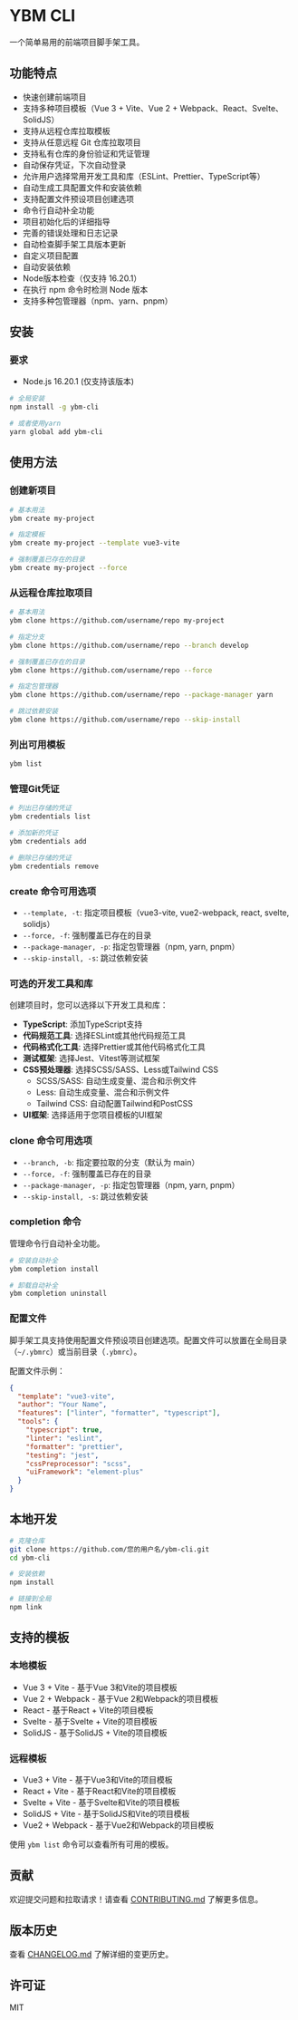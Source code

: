 # YBM CLI

一个简单易用的前端项目脚手架工具。

## 功能特点

- 快速创建前端项目
- 支持多种项目模板（Vue 3 + Vite、Vue 2 + Webpack、React、Svelte、SolidJS）
- 支持从远程仓库拉取模板
- 支持从任意远程 Git 仓库拉取项目
- 支持私有仓库的身份验证和凭证管理
- 自动保存凭证，下次自动登录
- 允许用户选择常用开发工具和库（ESLint、Prettier、TypeScript等）
- 自动生成工具配置文件和安装依赖
- 支持配置文件预设项目创建选项
- 命令行自动补全功能
- 项目初始化后的详细指导
- 完善的错误处理和日志记录
- 自动检查脚手架工具版本更新
- 自定义项目配置
- 自动安装依赖
- Node版本检查（仅支持 16.20.1）
- 在执行 npm 命令时检测 Node 版本
- 支持多种包管理器（npm、yarn、pnpm）

## 安装

### 要求

- Node.js 16.20.1 (仅支持该版本)

```bash
# 全局安装
npm install -g ybm-cli

# 或者使用yarn
yarn global add ybm-cli
```

## 使用方法

### 创建新项目

```bash
# 基本用法
ybm create my-project

# 指定模板
ybm create my-project --template vue3-vite

# 强制覆盖已存在的目录
ybm create my-project --force
```

### 从远程仓库拉取项目

```bash
# 基本用法
ybm clone https://github.com/username/repo my-project

# 指定分支
ybm clone https://github.com/username/repo --branch develop

# 强制覆盖已存在的目录
ybm clone https://github.com/username/repo --force

# 指定包管理器
ybm clone https://github.com/username/repo --package-manager yarn

# 跳过依赖安装
ybm clone https://github.com/username/repo --skip-install
```

### 列出可用模板

```bash
ybm list
```

### 管理Git凭证

```bash
# 列出已存储的凭证
ybm credentials list

# 添加新的凭证
ybm credentials add

# 删除已存储的凭证
ybm credentials remove
```

### create 命令可用选项

- `--template, -t`: 指定项目模板（vue3-vite, vue2-webpack, react, svelte, solidjs）
- `--force, -f`: 强制覆盖已存在的目录
- `--package-manager, -p`: 指定包管理器（npm, yarn, pnpm）
- `--skip-install, -s`: 跳过依赖安装

### 可选的开发工具和库

创建项目时，您可以选择以下开发工具和库：

- **TypeScript**: 添加TypeScript支持
- **代码规范工具**: 选择ESLint或其他代码规范工具
- **代码格式化工具**: 选择Prettier或其他代码格式化工具
- **测试框架**: 选择Jest、Vitest等测试框架
- **CSS预处理器**: 选择SCSS/SASS、Less或Tailwind CSS
  - SCSS/SASS: 自动生成变量、混合和示例文件
  - Less: 自动生成变量、混合和示例文件
  - Tailwind CSS: 自动配置Tailwind和PostCSS
- **UI框架**: 选择适用于您项目模板的UI框架

### clone 命令可用选项

- `--branch, -b`: 指定要拉取的分支（默认为 main）
- `--force, -f`: 强制覆盖已存在的目录
- `--package-manager, -p`: 指定包管理器（npm, yarn, pnpm）
- `--skip-install, -s`: 跳过依赖安装

### completion 命令

管理命令行自动补全功能。

```bash
# 安装自动补全
ybm completion install

# 卸载自动补全
ybm completion uninstall
```

### 配置文件

脚手架工具支持使用配置文件预设项目创建选项。配置文件可以放置在全局目录（`~/.ybmrc`）或当前目录（`.ybmrc`）。

配置文件示例：

```json
{
  "template": "vue3-vite",
  "author": "Your Name",
  "features": ["linter", "formatter", "typescript"],
  "tools": {
    "typescript": true,
    "linter": "eslint",
    "formatter": "prettier",
    "testing": "jest",
    "cssPreprocessor": "scss",
    "uiFramework": "element-plus"
  }
}
```

## 本地开发

```bash
# 克隆仓库
git clone https://github.com/您的用户名/ybm-cli.git
cd ybm-cli

# 安装依赖
npm install

# 链接到全局
npm link
```

## 支持的模板

### 本地模板

- Vue 3 + Vite - 基于Vue 3和Vite的项目模板
- Vue 2 + Webpack - 基于Vue 2和Webpack的项目模板
- React - 基于React + Vite的项目模板
- Svelte - 基于Svelte + Vite的项目模板
- SolidJS - 基于SolidJS + Vite的项目模板

### 远程模板

- Vue3 + Vite - 基于Vue3和Vite的项目模板
- React + Vite - 基于React和Vite的项目模板
- Svelte + Vite - 基于Svelte和Vite的项目模板
- SolidJS + Vite - 基于SolidJS和Vite的项目模板
- Vue2 + Webpack - 基于Vue2和Webpack的项目模板

使用 `ybm list` 命令可以查看所有可用的模板。

## 贡献

欢迎提交问题和拉取请求！请查看 [CONTRIBUTING.md](CONTRIBUTING.md) 了解更多信息。

## 版本历史

查看 [CHANGELOG.md](CHANGELOG.md) 了解详细的变更历史。

## 许可证

MIT
